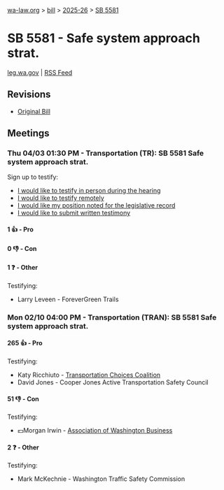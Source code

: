 [wa-law.org](/) > [bill](/bill/) > [2025-26](/bill/2025-26/) > [SB 5581](/bill/2025-26/sb/5581/)

# SB 5581 - Safe system approach strat.
[leg.wa.gov](https://app.leg.wa.gov/billsummary?BillNumber=5581&Year=2025&Initiative=false) | [RSS Feed](./rss.xml)

## Revisions
* [Original Bill](1/)

## Meetings
### Thu 04/03 01:30 PM - Transportation (TR): SB 5581 Safe system approach strat.
Sign up to testify:
* [I would like to testify in person during the hearing](https://app.leg.wa.gov/csi/Testifier/Add?chamber=House&mId=33194&aId=166585&caId=26809&tId=1)
* [I would like to testify remotely](https://app.leg.wa.gov/csi/Testifier/Add?chamber=House&mId=33194&aId=166585&caId=26809&tId=2)
* [I would like my position noted for the legislative record](https://app.leg.wa.gov/csi/Testifier/Add?chamber=House&mId=33194&aId=166585&caId=26809&tId=3)
* [I would like to submit written testimony](https://app.leg.wa.gov/csi/Testifier/Add?chamber=House&mId=33194&aId=166585&caId=26809&tId=4)

#### 1 👍 - Pro

#### 0 👎 - Con

#### 1 ❓ - Other
Testifying:
* Larry Leveen - ForeverGreen Trails

### Mon 02/10 04:00 PM - Transportation (TRAN): SB 5581 Safe system approach strat.
#### 265 👍 - Pro
Testifying:
* Katy Ricchiuto - [Transportation Choices Coalition](/org/transportation_choices_coalition/)
* David Jones - Cooper Jones Active Transportation Safety Council

#### 51 👎 - Con
Testifying:
* 💵Morgan Irwin - [Association of Washington Business](/org/association_of_washington_business/)

#### 2 ❓ - Other
Testifying:
* Mark McKechnie - Washington Traffic Safety Commission
